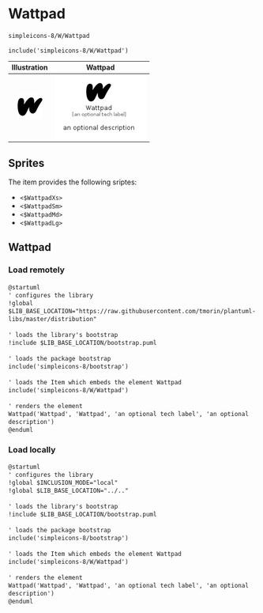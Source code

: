 # Wattpad


```text
simpleicons-8/W/Wattpad
```

```text
include('simpleicons-8/W/Wattpad')
```



| Illustration | Wattpad |
| :---: | :---: |
| ![illustration for Illustration](../../simpleicons-8/W/Wattpad.png) | ![illustration for Wattpad](../../simpleicons-8/W/Wattpad.Local.png) |



## Sprites
The item provides the following sriptes:

- `<$WattpadXs>`
- `<$WattpadSm>`
- `<$WattpadMd>`
- `<$WattpadLg>`





## Wattpad

### Load remotely
```plantuml
@startuml
' configures the library
!global $LIB_BASE_LOCATION="https://raw.githubusercontent.com/tmorin/plantuml-libs/master/distribution"

' loads the library's bootstrap
!include $LIB_BASE_LOCATION/bootstrap.puml

' loads the package bootstrap
include('simpleicons-8/bootstrap')

' loads the Item which embeds the element Wattpad
include('simpleicons-8/W/Wattpad')

' renders the element
Wattpad('Wattpad', 'Wattpad', 'an optional tech label', 'an optional description')
@enduml
```

### Load locally
```plantuml
@startuml
' configures the library
!global $INCLUSION_MODE="local"
!global $LIB_BASE_LOCATION="../.."

' loads the library's bootstrap
!include $LIB_BASE_LOCATION/bootstrap.puml

' loads the package bootstrap
include('simpleicons-8/bootstrap')

' loads the Item which embeds the element Wattpad
include('simpleicons-8/W/Wattpad')

' renders the element
Wattpad('Wattpad', 'Wattpad', 'an optional tech label', 'an optional description')
@enduml
```


